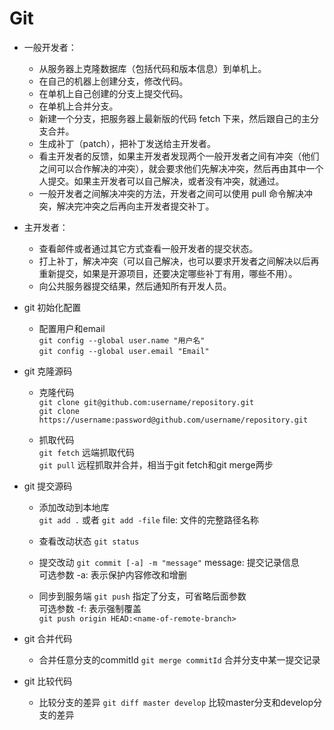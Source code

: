 # Git

* 一般开发者：

  - 从服务器上克隆数据库（包括代码和版本信息）到单机上。
  - 在自己的机器上创建分支，修改代码。
  - 在单机上自己创建的分支上提交代码。
  - 在单机上合并分支。
  - 新建一个分支，把服务器上最新版的代码 fetch 下来，然后跟自己的主分支合并。
  - 生成补丁（patch），把补丁发送给主开发者。
  - 看主开发者的反馈，如果主开发者发现两个一般开发者之间有冲突（他们之间可以合作解决的冲突），就会要求他们先解决冲突，然后再由其中一个人提交。如果主开发者可以自己解决，或者没有冲突，就通过。
  - 一般开发者之间解决冲突的方法，开发者之间可以使用 pull 命令解决冲突，解决完冲突之后再向主开发者提交补丁。
  
  
* 主开发者：

  - 查看邮件或者通过其它方式查看一般开发者的提交状态。
  - 打上补丁，解决冲突（可以自己解决，也可以要求开发者之间解决以后再重新提交，如果是开源项目，还要决定哪些补丁有用，哪些不用）。
  - 向公共服务器提交结果，然后通知所有开发人员。
  
* git 初始化配置

  - 配置用户和email  
    `git config --global user.name "用户名"`  
    `git config --global user.email "Email"`

* git 克隆源码

  - 克隆代码  
    `git clone git@github.com:username/repository.git`  
    `git clone https://username:password@github.com/username/repository.git`

  - 抓取代码  
    `git fetch` 远端抓取代码  
    `git pull`  远程抓取并合并，相当于git fetch和git merge两步  

* git 提交源码

  - 添加改动到本地库  
    `git add .` 或者 `git add -file`   file: 文件的完整路径名称  

  - 查看改动状态
    `git status`

  - 提交改动
    `git commit [-a] -m "message"`   message: 提交记录信息  
    可选参数 -a: 表示保护内容修改和增删

  - 同步到服务端
    `git push`  指定了分支，可省略后面参数       
      可选参数 -f: 表示强制覆盖  
    `git push origin HEAD:<name-of-remote-branch>`

* git 合并代码

  - 合并任意分支的commitId
    `git merge commitId`  合并分支中某一提交记录

* git 比较代码

  - 比较分支的差异
    `git diff master develop` 比较master分支和develop分支的差异
